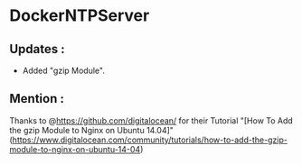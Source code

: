 # DockerNTPServer

## Updates : 
 - Added "gzip Module". 
 
## Mention : 

Thanks to @https://github.com/digitalocean/ for their Tutorial "[How To Add the gzip Module to Nginx on Ubuntu 14.04]"(https://www.digitalocean.com/community/tutorials/how-to-add-the-gzip-module-to-nginx-on-ubuntu-14-04)
